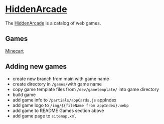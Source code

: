 # [HiddenArcade][ha]

The [HiddenArcade][ha] is a catalog of web games.

## Games

[Minecart](https://www.hiddenarcade.net/games/minecart)

## Adding new games

 - create new branch from main with game name
 - create directory in `/games/`with game name
 - copy game template files from `/dev/gametemplate/` into game directory
 - build game
 - add game info to `/partials/appCards.js` appIndex
 - add game logo to `/img/${fileName from appIndex}.webp`
 - add game to README Games section above
 - add game page to `sitemap.xml`


[ha]: https://www.hiddenarcade.net